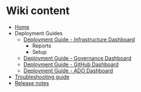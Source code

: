 # Wiki content

- [Home](./Home)
- Deployment Guides
  - [Deployment Guide - Infrastructure Dashboard](./Deployment%20Guide%20-%20Infrastructure-Dashboard)
    - Reports
    - Setup
  - [Deployment Guide - Governance Dashboard](./Deployment%20Guide%20-%20Governance%20Dashboard)
  - [Deployment Guide - GitHub Dashboard](./Deployment%20Guide%20-%20GitHub%20Dashboard)
  - [Deployment Guide - ADO Dashboard](./Deployment%20Guide%20-%20ADO%20Dashboard)
- [Troubleshooting guide](./Troubleshooting%20Guide)
- [Release notes](Release%20Notes)